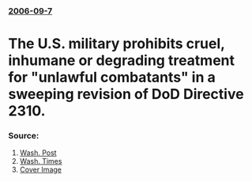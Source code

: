 ### [2006-09-7](/news/2006/09/7/index.md)

# The U.S. military prohibits cruel, inhumane or degrading treatment for "unlawful combatants" in a sweeping revision of DoD Directive 2310. 




### Source:

1. [Wash. Post](http://www.washingtonpost.com/wp-dyn/content/article/2006/09/06/AR2006090601442.html)
2. [Wash. Times](http://www.washtimes.com/national/20060907-124709-1015r.htm)
2. [Cover Image](http://media3.washingtonpost.com/wp-srv/images/twp-50x50.jpg)
